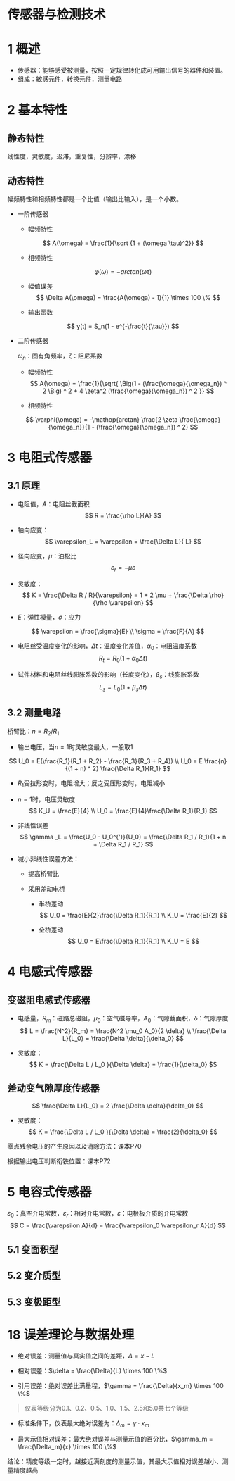 # 传感器与检测技术

# 1 概述

- 传感器：能够感受被测量，按照一定规律转化成可用输出信号的器件和装置。
- 组成：敏感元件，转换元件，测量电路

# 2 基本特性

## 静态特性

线性度，灵敏度，迟滞，重复性，分辨率，漂移

## 动态特性

幅频特性和相频特性都是一个比值（输出比输入），是一个小数。

- 一阶传感器

  - 幅频特性

  $$
  A(\omega) = \frac{1}{\sqrt {1 + (\omega \tau)^2}}
  $$

  - 相频特性

  $$
  \varphi(\omega) = -arctan(\omega \tau)
  $$

  - 幅值误差
    $$
    \Delta A(\omega) = \frac{A(\omega) - 1}{1} \times 100 \%
    $$

  - 输出函数

  $$
  y(t) = S_n(1 - e^{-\frac{t}{\tau}})
  $$

  

- 二阶传感器

  $\omega_n$：固有角频率，$\zeta$：阻尼系数

  - 幅频特性
    $$
    A(\omega) = \frac{1}{\sqrt{ \Big(1 - (\frac{\omega}{\omega_n}) ^ 2 \Big) ^ 2 + 4 \zeta^2 (\frac{\omega}{\omega_n}) ^ 2  }}
    $$

  - 相频特性

  $$
  \varphi(\omega) = -\mathop{arctan} \frac{2 \zeta \frac{\omega}{\omega_n}}{1 - (\frac{\omega}{\omega_n}) ^ 2}
  $$

# 3 电阻式传感器

## 3.1 原理

- 电阻值，$A$：电阻丝截面积
  $$
  R = \frac{\rho L}{A}
  $$

- 轴向应变：
  $$
  \varepsilon_L = \varepsilon = \frac{\Delta L}{ L}
  $$

- 径向应变，$\mu$：泊松比
  $$
  \varepsilon_r = -\mu \varepsilon
  $$

- 灵敏度：
  $$
  K = \frac{\Delta R / R}{\varepsilon} = 1 + 2 \mu + \frac{\Delta \rho}{\rho \varepsilon}
  $$

- $E$：弹性模量，$\sigma$：应力

$$
\varepsilon = \frac{\sigma}{E} \\
\sigma = \frac{F}{A}
$$

- 电阻丝受温度变化的影响，$\Delta t$：温度变化差值，$\alpha_0$：电阻温度系数
  $$
  R_t = R_0(1 + \alpha_0 \Delta t)
  $$

- 试件材料和电阻丝线膨胀系数的影响（长度变化），$\beta_s$：线膨胀系数
  $$
  L_s = L_0(1 + \beta_s \Delta t)
  $$

## 3.2 测量电路

桥臂比：$n = R_2 / R_1$

- 输出电压，当$n = 1$时灵敏度最大，一般取1

$$
U_0 = E(\frac{R_1}{R_1 + R_2} - \frac{R_3}{R_3 + R_4}) \\
U_0 = E \frac{n}{(1 + n) ^ 2} \frac{\Delta R_1}{R_1}
$$

- $R_1$受拉形变时，电阻增大；反之受压形变时，电阻减小

- $n = 1$时，电压灵敏度
  $$
  K_U = \frac{E}{4} \\
  U_0 = \frac{E}{4}\frac{\Delta R_1}{R_1}
  $$
  

- 非线性误差
  $$
  \gamma _L = \frac{U_0 - U_0^{'}}{U_0} = \frac{\Delta R_1 / R_1}{1 + n + \Delta R_1 / R_1}
  $$

- 减小非线性误差方法：

  - 提高桥臂比

  - 采用差动电桥

    - 半桥差动
      $$
      U_0 = \frac{E}{2}\frac{\Delta R_1}{R_1} \\
      K_U = \frac{E}{2}
      $$
      

    - 全桥差动
      $$
      U_0 = E\frac{\Delta R_1}{R_1} \\
      K_U = E
      $$

# 4 电感式传感器

## 变磁阻电感式传感器

- 电感量，$R_m$：磁路总磁阻，$\mu_0$：空气磁导率，$A_0$：气隙截面积，$\delta$：气隙厚度
  $$
  L = \frac{N^2}{R_m} = \frac{N^2 \mu_0 A_0}{2 \delta} \\
  \frac{\Delta L}{L_0} = \frac{\Delta \delta}{\delta_0}
  $$

- 灵敏度：
  $$
  K = \frac{\Delta L / L_0 }{\Delta \delta} = \frac{1}{\delta_0}
  $$

## 差动变气隙厚度传感器

$$
\frac{\Delta L}{L_0} = 2 \frac{\Delta \delta}{\delta_0}
$$



- 灵敏度：
  $$
  K = \frac{\Delta L / L_0 }{\Delta \delta} = \frac{2}{\delta_0}
  $$

零点残余电压的产生原因以及消除方法：课本P70

根据输出电压判断衔铁位置：课本P72

# 5 电容式传感器

$\varepsilon_0$：真空介电常数，$\varepsilon_r$：相对介电常数，$\varepsilon$：电极板介质的介电常数
$$
C = \frac{\varepsilon A}{d} = \frac{\varepsilon_0 \varepsilon_r A}{d}
$$

## 5.1 变面积型

## 5.2 变介质型

## 5.3 变极距型

 

# 18 误差理论与数据处理

- 绝对误差：测量值与真实值之间的差距，$\Delta = x - L$

- 相对误差：$\delta = \frac{\Delta}{L} \times 100 \%$

- 引用误差：绝对误差比满量程，$\gamma = \frac{\Delta}{x_m} \times 100 \%$

>仪表等级分为0.1、0.2、0.5、1.0、1.5、2.5和5.0共七个等级

- 标准条件下，仪表最大绝对误差为：$\Delta_m = \gamma \cdot x_m$

- 最大示值相对误差：最大绝对误差与测量示值的百分比，$\gamma_m = \frac{\Delta_m}{x} \times 100 \%$

结论：精度等级一定时，越接近满刻度的测量示值，其最大示值相对误差越小、测量精度越高